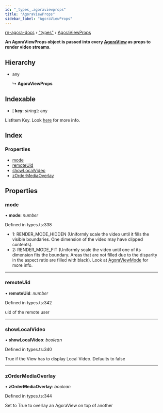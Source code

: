 ```yaml
---
id: "_types_.agoraviewprops"
title: "AgoraViewProps"
sidebar_label: "AgoraViewProps"
---
```


[rn-agora-docs](../globals.md) › ["types"](../modules/_types_.md) › [AgoraViewProps](_types_.agoraviewprops.md)

**An AgoraViewProps object is passed into every [AgoraView](../classes/_agoraview_native_.agoraview.md) as props to render video streams**.

## Hierarchy

* any

  ↳ **AgoraViewProps**

## Indexable

* \[ **key**: *string*\]: any

ListItem Key. Look [here](https://reactjs.org/docs/lists-and-keys.html#keys) for more info.

## Index

### Properties

* [mode](_types_.agoraviewprops.md#mode)
* [remoteUid](_types_.agoraviewprops.md#remoteuid)
* [showLocalVideo](_types_.agoraviewprops.md#showlocalvideo)
* [zOrderMediaOverlay](_types_.agoraviewprops.md#zordermediaoverlay)

## Properties

###  mode

• **mode**: *number*

Defined in types.ts:338

- 1: RENDER_MODE_HIDDEN (Uniformly scale the video until it fills the visible boundaries. One dimension of the video may have clipped contents).
- 2: RENDER_MODE_FIT (Uniformly scale the video until one of its dimension fits the boundary. Areas that are not filled due to the disparity in the aspect ratio are filled with black).
Look at [AgoraViewMode](../enums/_types_.agoraviewmode.md) for more info.

___

###  remoteUid

• **remoteUid**: *number*

Defined in types.ts:342

uid of the remote user

___

###  showLocalVideo

• **showLocalVideo**: *boolean*

Defined in types.ts:340

True if the View has to display Local Video. Defaults to false

___

###  zOrderMediaOverlay

• **zOrderMediaOverlay**: *boolean*

Defined in types.ts:344

Set to True to overlay an AgoraView on top of another
